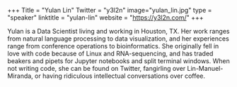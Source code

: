 +++
Title = "Yulan Lin"
Twitter = "y3l2n"
image="yulan_lin.jpg"
type = "speaker"
linktitle = "yulan-lin"
website = "https://y3l2n.com/"
+++


Yulan is a Data Scientist living and working in Houston, TX. Her work ranges from natural language processing to data visualization, and her experiences range from conference operations to bioinformatics. She originally fell in love with code because of Linux and RNA-sequencing, and has traded beakers and pipets for Jupyter notebooks and split terminal windows. When not writing code, she can be found on Twitter, fangirling over Lin-Manuel-Miranda, or having ridiculous intellectual conversations over coffee.

